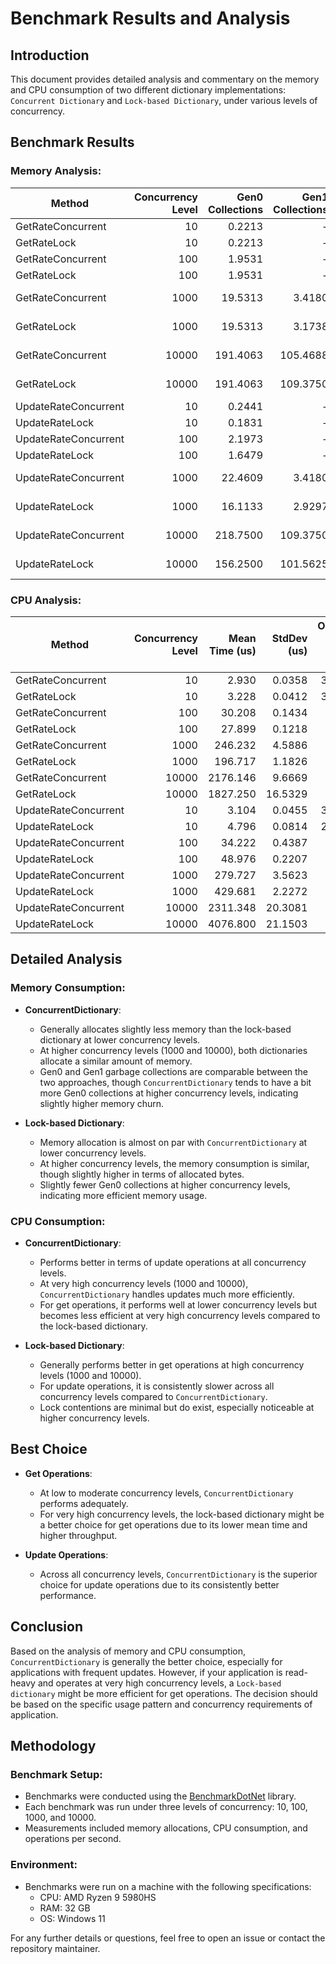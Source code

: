 ﻿# Benchmark Results and Analysis

## Introduction

This document provides detailed analysis and commentary on the memory and CPU consumption of two different dictionary implementations: `Concurrent Dictionary` and `Lock-based Dictionary`, under various levels of concurrency.

## Benchmark Results

### Memory Analysis:

| Method               | Concurrency Level | Gen0 Collections | Gen1 Collections | Allocated Memory |
|--------------------- |-----------------:|-----------------:|-----------------:|-----------------:|
| GetRateConcurrent    | 10               |          0.2213  |               -  |        1.81 KB  |
| GetRateLock          | 10               |          0.2213  |               -  |        1.82 KB  |
| GetRateConcurrent    | 100              |          1.9531  |               -  |       15.87 KB  |
| GetRateLock          | 100              |          1.9531  |               -  |       15.88 KB  |
| GetRateConcurrent    | 1000             |         19.5313  |          3.4180  |      156.53 KB  |
| GetRateLock          | 1000             |         19.5313  |          3.1738  |      156.54 KB  |
| GetRateConcurrent    | 10000            |        191.4063  |        105.4688  |    1562.82 KB  |
| GetRateLock          | 10000            |        191.4063  |        109.3750  |    1562.82 KB  |
| UpdateRateConcurrent | 10               |          0.2441  |               -  |        1.99 KB  |
| UpdateRateLock       | 10               |          0.1831  |               -  |        1.53 KB  |
| UpdateRateConcurrent | 100              |          2.1973  |               -  |       18.19 KB  |
| UpdateRateLock       | 100              |          1.6479  |               -  |       13.49 KB  |
| UpdateRateConcurrent | 1000             |         22.4609  |          3.4180  |      179.95 KB  |
| UpdateRateLock       | 1000             |         16.1133  |          2.9297  |      133.08 KB  |
| UpdateRateConcurrent | 10000            |        218.7500  |        109.3750  |    1797.14 KB  |
| UpdateRateLock       | 10000            |        156.2500  |        101.5625  |     1328.4 KB  |

### CPU Analysis:

| Method               | Concurrency Level | Mean Time (us) | StdDev (us) | Operations per Second (Op/s) | Completed Work Items | Lock Contentions |
|--------------------- |-----------------:|---------------:|------------:|-----------------------------:|---------------------:|-----------------:|
| GetRateConcurrent    | 10               |        2.930   |       0.0358|                     341,315.4|                10.0063|              0.0000|
| GetRateLock          | 10               |        3.228   |       0.0412|                     309,761.6|                10.0038|              0.0000|
| GetRateConcurrent    | 100              |       30.208   |       0.1434|                      33,104.1|               100.0001|              0.0005|
| GetRateLock          | 100              |       27.899   |       0.1218|                      35,842.9|               100.0001|              0.0027|
| GetRateConcurrent    | 1000             |      246.232   |       4.5886|                       4,061.2|              1000.0000|              0.0181|
| GetRateLock          | 1000             |      196.717   |       1.1826|                       5,083.5|              1000.0000|              0.0171|
| GetRateConcurrent    | 10000            |    2176.146    |       9.6669|                         459.5|             10000.0000|                   -|
| GetRateLock          | 10000            |    1827.250    |      16.5329|                         547.3|             10000.0000|                   -|
| UpdateRateConcurrent | 10               |        3.104   |       0.0455|                     322,193.9|                10.0263|              0.0001|
| UpdateRateLock       | 10               |        4.796   |       0.0814|                     208,498.6|                10.0037|              0.0002|
| UpdateRateConcurrent | 100              |       34.222   |       0.4387|                      29,220.9|               100.0046|              0.7422|
| UpdateRateLock       | 100              |       48.976   |       0.2207|                      20,418.1|               100.0001|              0.0031|
| UpdateRateConcurrent | 1000             |      279.727   |       3.5623|                       3,574.9|              1000.0000|              8.7139|
| UpdateRateLock       | 1000             |      429.681   |       2.2272|                       2,327.3|              1000.0000|              0.0464|
| UpdateRateConcurrent | 10000            |    2311.348    |      20.3081|                         432.6|             10000.0000|             22.6016|
| UpdateRateLock       | 10000            |    4076.800    |      21.1503|                         245.3|             10000.0000|              0.0859|

## Detailed Analysis

### Memory Consumption:
- **ConcurrentDictionary**:
   - Generally allocates slightly less memory than the lock-based dictionary at lower concurrency levels.
   - At higher concurrency levels (1000 and 10000), both dictionaries allocate a similar amount of memory.
   - Gen0 and Gen1 garbage collections are comparable between the two approaches, though `ConcurrentDictionary` tends to have a bit more Gen0 collections at higher concurrency levels, indicating slightly higher memory churn.

- **Lock-based Dictionary**:
   - Memory allocation is almost on par with `ConcurrentDictionary` at lower concurrency levels.
   - At higher concurrency levels, the memory consumption is similar, though slightly higher in terms of allocated bytes.
   - Slightly fewer Gen0 collections at higher concurrency levels, indicating more efficient memory usage.

### CPU Consumption:
- **ConcurrentDictionary**:
   - Performs better in terms of update operations at all concurrency levels.
   - At very high concurrency levels (1000 and 10000), `ConcurrentDictionary` handles updates much more efficiently.
   - For get operations, it performs well at lower concurrency levels but becomes less efficient at very high concurrency levels compared to the lock-based dictionary.

- **Lock-based Dictionary**:
   - Generally performs better in get operations at high concurrency levels (1000 and 10000).
   - For update operations, it is consistently slower across all concurrency levels compared to `ConcurrentDictionary`.
   - Lock contentions are minimal but do exist, especially noticeable at higher concurrency levels.

## Best Choice
- **Get Operations**:
   - At low to moderate concurrency levels, `ConcurrentDictionary` performs adequately.
   - For very high concurrency levels, the lock-based dictionary might be a better choice for get operations due to its lower mean time and higher throughput.

- **Update Operations**:
   - Across all concurrency levels, `ConcurrentDictionary` is the superior choice for update operations due to its consistently better performance.

## Conclusion
Based on the analysis of memory and CPU consumption, `ConcurrentDictionary` is generally the better choice, especially for applications with frequent updates. However, if your application is read-heavy and operates at very high concurrency levels, a `Lock-based dictionary` might be more efficient for get operations. The decision should be based on the specific usage pattern and concurrency requirements of application.

## Methodology

### Benchmark Setup:

- Benchmarks were conducted using the [BenchmarkDotNet](https://benchmarkdotnet.org/) library.
- Each benchmark was run under three levels of concurrency: 10, 100, 1000, and 10000.
- Measurements included memory allocations, CPU consumption, and operations per second.

### Environment:

- Benchmarks were run on a machine with the following specifications:
  - CPU: AMD Ryzen 9 5980HS
  - RAM: 32 GB
  - OS: Windows 11

For any further details or questions, feel free to open an issue or contact the repository maintainer.
